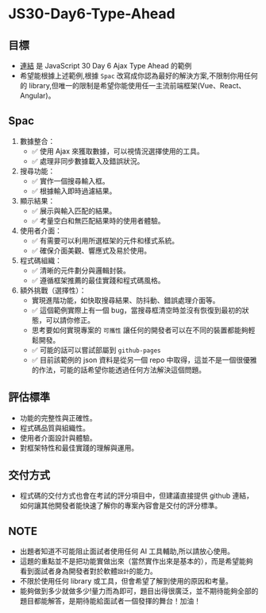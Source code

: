 # JS30-Day6-Type-Ahead

## 目標

- [連結](https://codepen.io/tariso/pen/LyoaRM) 是 JavaScript 30 Day 6 Ajax Type Ahead 的範例
- 希望能根據上述範例,根據 `Spac` 改寫成你認為最好的解決方案,不限制你用任何的 library,但唯一的限制是希望你能使用任一主流前端框架(Vue、React、Angular)。

## Spac

1. 數據整合：
   - ✅ 使用 Ajax 來獲取數據，可以視情況選擇使用的工具。
   - ✅ 處理非同步數據載入及錯誤狀況。
2. 搜尋功能：
   - ✅ 實作一個搜尋輸入框。
   - ✅ 根據輸入即時過濾結果。
3. 顯示結果：
   - ✅ 展示與輸入匹配的結果。
   - ✅ 考量空白和無匹配結果時的使用者體驗。
4. 使用者介面：
   - ✅ 有需要可以利用所選框架的元件和樣式系統。
   - ✅ 確保介面美觀、響應式及易於使用。
5. 程式碼組織：
   - ✅ 清晰的元件劃分與邏輯封裝。
   - ✅ 遵循框架推薦的最佳實踐和程式碼風格。
6. 額外挑戰（選擇性）：
   - 實現進階功能，如快取搜尋結果、防抖動、錯誤處理介面等。
   - ✅ 這個範例實際上有一個 bug，當搜尋框清空時並沒有恢復到最初的狀態，可以請你修正。
   - 思考要如何實現專案的 `可攜性` 讓任何的開發者可以在不同的裝置都能夠輕鬆開發。
   - ✅ 可能的話可以嘗試部屬到 `github-pages`
   - ✅ 目前該範例的 json 資料是從另一個 repo 中取得，這並不是一個很優雅的作法，可能的話希望你能透過任何方法解決這個問題。

## 評估標準

- 功能的完整性與正確性。
- 程式碼品質與組織性。
- 使用者介面設計與體驗。
- 對框架特性和最佳實踐的理解與運用。

## 交付方式

- 程式碼的交付方式也會在考試的評分項目中，但建議直接提供 github 連結，如何讓其他開發者能快速了解你的專案內容會是交付的評分標準。

## NOTE

- 出題者知道不可能阻止面試者使用任何 AI 工具輔助,所以請放心使用。
- 這題的重點並不是把功能實做出來（當然實作出來是基本的），而是希望能夠看到面試者身為開發者對於軟體`設計`的能力。
- 不限於使用任何 library 或工具，但會希望了解到使用的原因和考量。
- 能夠做到多少就做多少!量力而為即可，題目出得很廣泛，並不期待能夠全部的題目都能解答，是期待能給面試者一個發揮的舞台！加油！
